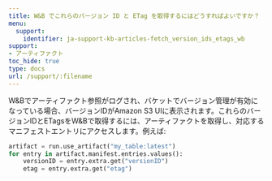 ```yaml
---
title: W&B でこれらのバージョン ID と ETag を取得するにはどうすればよいですか？
menu:
  support:
    identifier: ja-support-kb-articles-fetch_version_ids_etags_wb
support:
- アーティファクト
toc_hide: true
type: docs
url: /support/:filename
---
```


W&Bでアーティファクト参照がログされ、バケットでバージョン管理が有効になっている場合、バージョンIDがAmazon S3 UIに表示されます。これらのバージョンIDとETagsをW&Bで取得するには、アーティファクトを取得し、対応するマニフェストエントリにアクセスします。例えば:

```python
artifact = run.use_artifact("my_table:latest")
for entry in artifact.manifest.entries.values():
    versionID = entry.extra.get("versionID")
    etag = entry.extra.get("etag")
```
